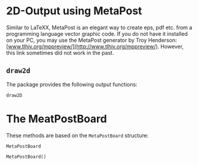 
# 2D-Output using MetaPost

Similar to LaTeXX, MetaPost is an elegant way to create eps, pdf etc. from a programming language vector graphic code. If you do not have it installed on your PC, you may use the 
MetaPost generator by Troy Henderson: [www.tlhiv.org/mppreview/](http://www.tlhiv.org/mppreview/). However, this link sometimes did not work in the past.

## `draw2d`

The package provides the following output functions:

```@docs
draw2D
```

# The MeatPostBoard

These methods are based on the `MetaPostBoard` structure:
```@docs
MetaPostBoard
```

```@docs
MetaPostBoard()
```


